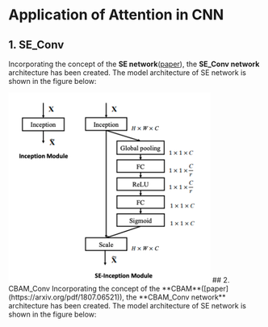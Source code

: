 # Application of Attention in CNN

## 1. SE_Conv 
Incorporating the concept of the **SE network**([paper](https://arxiv.org/pdf/1709.01507)), the **SE_Conv network** architecture has been created. The model architecture of SE network is shown in the figure below:

<img src="../images/senet.png" alt="vis" width="400"/>
## 2. CBAM_Conv
Incorporating the concept of the **CBAM**([paper](https://arxiv.org/pdf/1807.06521)), the **CBAM_Conv network** architecture has been created. The model architecture of SE network is shown in the figure below:
